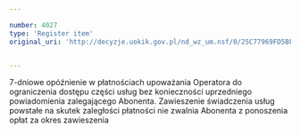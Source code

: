 ```yaml
---

number: 4027
type: 'Register item'
original_uri: 'http://decyzje.uokik.gov.pl/nd_wz_um.nsf/0/25C77969FD5BFF43C1257AB8003442F6?OpenDocument'


---
```


7-dniowe opóźnienie w płatnościach upoważania Operatora do ograniczenia dostępu części usług bez konieczności uprzedniego powiadomienia zalegającego Abonenta. Zawieszenie świadczenia usług powstałe na skutek zaległości płatności nie zwalnia Abonenta z ponoszenia opłat za okres zawieszenia
